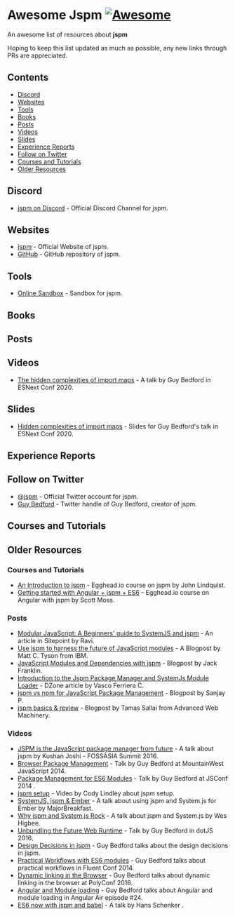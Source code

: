 # Awesome Jspm [![Awesome](https://awesome.re/badge.svg)](https://github.com/sindresorhus/awesome)

An awesome list of resources about **jspm**

Hoping to keep this list updated as much as possible, any new links through PRs are appreciated.

## Contents
- [Discord](#discord)
- [Websites](#websites)
- [Tools](#tools)
- [Books](#books)
- [Posts](#posts)
- [Videos](#videos)
- [Slides](#slides)
- [Experience Reports](#experience-reports)
- [Follow on Twitter](#follow-on-twitter)
- [Courses and Tutorials](#courses-and-tutorials)
- [Older Resources](#older-resources)

## Discord
- [jspm on Discord](https://discord.gg/dNRweUu) - Official Discord Channel for jspm.

## Websites
- [jspm](https://jspm.org) - Official Website of jspm.
- [GitHub](https://github.com/jspm/project) - GitHub repository of jspm.

## Tools
- [Online Sandbox](https://jspm.org/sandbox) - Sandbox for jspm.

## Books

## Posts

## Videos
- [The hidden complexities of import maps](https://www.youtube.com/watch?v=keKKODs6Z7M) - A talk by Guy Bedford in ESNext Conf 2020.

## Slides
- [Hidden complexities of import maps](https://docs.google.com/presentation/d/1CiGXMMER8E_PUsUy0fZ2M2iu2oN7RyXVO7BILw11KkE/edit?usp=sharing) - Slides for Guy Bedford's talk in ESNext Conf 2020.

## Experience Reports

## Follow on Twitter 
- [@jspm](https://twitter.com/jspm) - Official Twitter account for jspm.
- [Guy Bedford](https://twitter.com/guybedford) - Twitter handle of Guy Bedford, creator of jspm.

## Courses and Tutorials

## Older Resources

### Courses and Tutorials
- [An Introduction to jspm](https://egghead.io/lessons/javascript-an-introduction-to-javascript-package-manager-jspm) - Egghead.io course on jspm by John Lindquist.
- [Getting started with Angular + jspm + ES6](https://egghead.io/lessons/angularjs-getting-started-with-angular-jspm-es6) - Egghead.io course on Angular with jspm by Scott Moss.

### Posts
- [Modular JavaScript: A Beginners' guide to SystemJS and jspm](https://www.sitepoint.com/modular-javascript-systemjs-jspm/) - An article in Sitepoint by Ravi.
- [Use jspm to harness the future of JavaScript modules](https://www.ibm.com/developerworks/library/wa-use-jspm-javascript-modules/index.html) - A Blogpost by Matt C. Tyson from IBM.
- [JavaScript Modules and Dependencies with jspm](https://www.jackfranklin.co.uk/blog/js-modules-jspm-systemjs/) - Blogpost by Jack Franklin.
- [Introduction to the Jspm Package Manager and SystemJs Module Loader](https://dzone.com/articles/introduction-to-the-jspm-package-manager-and-the-s-1) - DZone article by Vasco Ferriera C.
- [jspm vs npm for JavaScript Package Management](https://www.zymr.com/jspm-vs-npm-javascript-package-management/) - Blogpost by Sanjay P.
- [jspm basics & review](https://advancedweb.hu/jspm-basics-and-review/) - Blogpost by Tamas Sallai from Advanced Web Machinery.

### Videos
- [JSPM is the JavaScript package manager from future](https://www.youtube.com/watch?v=vAK4XL0rWro) - A talk about jspm by Kushan Joshi - FOSSASIA Summit 2016.
- [Browser Package Management](https://www.youtube.com/watch?v=MXzQP38mdnE) -  Talk by Guy Bedford at MountainWest JavaScript 2014.
- [Package Management for ES6 Modules](https://www.youtube.com/watch?v=szJjsduHBQQ) - Talk by Guy Bedford at JSConf 2014 .
- [jspm setup](https://www.youtube.com/watch?v=Ko-N7UycTTs) - Video by Cody Lindley about jspm setup.
- [SystemJS, jspm & Ember](https://www.youtube.com/watch?v=lc9nQJR6RX4) - A talk about using jspm and System.js for Ember by MajorBreakfast.
- [Why jspm and System.js Rock](https://www.youtube.com/watch?v=4pE1N74IINw) - A talk about jspm and System.js by Wes Higbee.
- [Unbundling the Future Web Runtime](https://www.youtube.com/watch?v=8AvKRFhwOkk) - Talk by Guy Bedford in dotJS 2016.
- [Design Decisions in jspm](https://www.youtube.com/watch?v=btSTy8pHFy8) - Guy Bedford talks about the design decisions in jspm.
- [Practical Workflows with ES6 modules](https://www.youtube.com/watch?v=0VUjM-jJf2U) - Guy Bedford talks about practical workflows in Fluent Conf 2014.
- [Dynamic linking in the Browser]( https://www.youtube.com/watch?v=cRSBi1EAOCo) - Guy Bedford talks about dynamic linking in the browser at PolyConf 2016.
- [Angular and Module loading](https://www.youtube.com/watch?v=zrLeLxcU64M) - Guy Bedford talks about Angular and module loading in Angular Air episode #24.
- [ES6 now with jspm and babel](https://www.youtube.com/watch?v=cUSBRk_yi10) - A talk by Hans Schenker .
